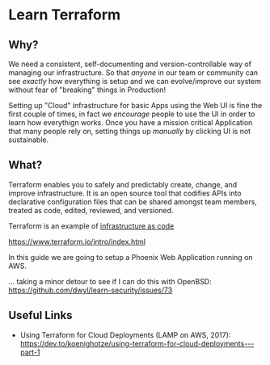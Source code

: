 # Learn Terraform


## Why?

We need a consistent, self-documenting 
and version-controllable way of managing our infrastructure.
So that _anyone_ in our team or community can see _exactly_ 
how everything is setup and we can evolve/improve our system
without fear of "breaking" things in Production!

Setting up "Cloud" infrastructure for basic Apps
using the Web UI is fine the first couple of times,
in fact we _encourage_ people to use the UI 
in order to learn how everythign works.
Once you have a mission critical Application that many people rely on,
setting things up _manually_ by clicking UI is not sustainable.


## What?

Terraform enables you to safely and predictably 
create, change, and improve infrastructure. 
It is an open source tool that codifies APIs 
into declarative configuration files 
that can be shared amongst team members, 
treated as code, edited, reviewed, and versioned.

Terraform is an example of
[infrastructure as code](https://en.wikipedia.org/wiki/Infrastructure_as_code)

https://www.terraform.io/intro/index.html

In this guide we are going to setup a 
Phoenix Web Application running on AWS.


...  taking a minor detour to see if I can do this with OpenBSD: 
https://github.com/dwyl/learn-security/issues/73


## Useful Links

+ Using Terraform for Cloud Deployments (LAMP on AWS, 2017):
https://dev.to/koenighotze/using-terraform-for-cloud-deployments---part-1